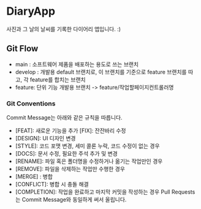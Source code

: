 # DiaryApp
사진과 그 날의 날씨를 기록한 다이어리 앱입니다. :)

## Git Flow
- main : 소프트웨어 제품을 배포하는 용도로 쓰는 브랜치
- develop : 개발용 default 브랜치로, 이 브랜치를 기준으로 feature 브랜치를 따고, 각 feature를 합치는 브랜치
- feature: 단위 기능 개발용 브랜치 -> feature/작업할페이지컨트롤러명

### Git Conventions
Commit Message는 아래와 같은 규칙을 따릅니다.

- [FEAT]: 새로운 기능을 추가
[FIX]: 잔잔바리 수정
- [DESIGN]: UI 디자인 변경
- [STYLE]: 코드 포맷 변경, 세미 콜론 누락, 코드 수정이 없는 경우
- [DOCS]: 문서 수정, 필요한 주석 추가 및 변경
- [RENAME]: 파일 혹은 폴더명을 수정하거나 옮기는 작업만인 경우
- [REMOVE]: 파일을 삭제하는 작업만 수행한 경우
- [MERGE] : 병합
- [CONFLICT]: 병합 시 충돌 해결
- [COMPLETION]: 작업을 완료하고 마지막 커밋을 작성하는 경우
Pull Requests는 Commit Message와 동일하게 써서 올립니다.
